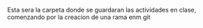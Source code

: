 Esta sera la carpeta donde se guardaran las actividades en clase, comenzando por la creacion de una rama enm git